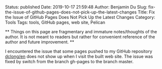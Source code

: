 Status: published
Date: 2019-10-17 21:59:48
Author: Benjamin Du
Slug: fix-the-issue-of-github-pages-does-not-pick-up-the-latest-changes
Title: Fix the Issue of GitHub Pages Does Not Pick Up the Latest Changes
Category: Tools
Tags: tools, GitHub pages, web site, Pelican

**
Things on this page are fragmentary and immature notes/thoughts of the author.
It is not meant to readers but rather for convenient reference of the author and future improvement.
**

I encountered the issue that some pages pushed to my GitHub repository 
[dclong/en](https://github.com/dclong/en)
does not show up when I visit the built web site.
The issue was fixed by switch from the branch gh-pages to the branch master.
